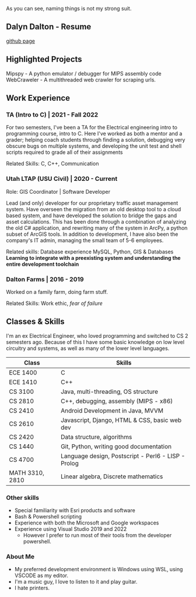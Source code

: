 As you can see, naming things is not my strong suit.

## Dalyn Dalton - Resume
[github page](https://github.com/dalyndalton)
## Highlighted Projects

Mipspy - A python emulator / debugger for MIPS assembly code
WebCraweler - A multithreaded web crawler for scraping urls.

## Work Experience
### TA (Intro to C) | 2021 - Fall 2022

For two semesters, I've been a TA for the Electrical engineering intro to programming course, intro to C.  Here I've worked as both a mentor and a grader; helping coach students through finding a solution, debugging very obscure bugs on multiple systems, and developing the unit test and shell scripts required to grade all of their assignments

Related Skills: C, C++, Communication

### Utah LTAP (USU Civil) | 2020 - Current

Role: GIS Coordinator | Software Developer

Lead (and only) developer for our proprietary traffic asset management system.  Have overseen the migration from an old desktop tool to a cloud based system, and have developed the solution to bridge the gaps and asset calculations.
This has been done through a combination of analyzing the old C# application, and rewriting many of the system in ArcPy, a python subset of ArcGIS tools.  In addition to development, I have also been the company's IT admin, managing the small team of 5-6 employees.

Related skills:  Database experience MySQL, Python, GIS & Databases
**Learning to integrate with a preexisting system and understanding the entire development toolchain**

### Dalton Farms | 2016 - 2019
Worked on a family farm, doing farm stuff.

Related Skills: Work ethic, *fear of failure*

## Classes & Skills

I'm an ex Electrical Engineer, who loved programming and switched to CS 2 semesters ago.  Because of this I have some basic knowledge on low level circuitry and systems, as well as many of the lower level languages.

| Class           | Skills                                              |
| --------------- | --------------------------------------------------- |
| ECE 1400        | C                                                   |
| ECE 1410        | C++                                                 |
| CS 3100         | Java, multi-threading, OS structure                 |
| CS 2810         | C++, debugging, assembly (MIPS - x86)               |
| CS 2410         | Android Development in Java, MVVM                   |
| CS 2610         | Javascript, Django, HTML & CSS, basic web dev       |
| CS 2420         | Data structure, algorithms                          |
| CS 1440         | Git, Python, writing good documentation             |
| CS 4700         | Language design, Postscript - Perl6 - LISP - Prolog |
| MATH 3310, 2810 | Linear algebra, Discrete mathematics                |

### Other skills

- Special familiarity with Esri products and software
- Bash & Powershell scripting
- Experience with both the Microsoft and Google workspaces
- Experience using Visual Studio 2019 and 2022
  - However I prefer to run most of their tools from the developer powershell.

### About Me

- My preferred development environment is Windows using WSL, using VSCODE as my editor.
- I'm a music guy, I love to listen to it and play guitar.
- I hate printers.
